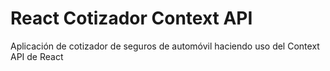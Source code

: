 # React Cotizador Context API
Aplicación de cotizador de seguros de automóvil haciendo uso del Context API de React
